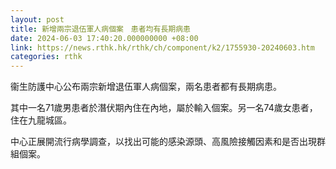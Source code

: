 ```yaml
---
layout: post
title: 新增兩宗退伍軍人病個案　患者均有長期病患
date: 2024-06-03 17:40:20.000000000 +08:00
link: https://news.rthk.hk/rthk/ch/component/k2/1755930-20240603.htm
categories: rthk
---
```


衞生防護中心公布兩宗新增退伍軍人病個案，兩名患者都有長期病患。

其中一名71歲男患者於潛伏期內住在內地，屬於輸入個案。另一名74歲女患者，住在九龍城區。

中心正展開流行病學調查，以找出可能的感染源頭、高風險接觸因素和是否出現群組個案。
